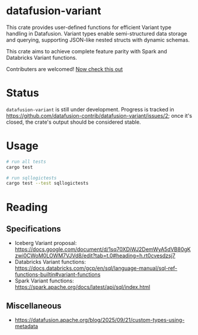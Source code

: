 # datafusion-variant

This crate provides user-defined functions for efficient Variant type handling in Datafusion. Variant types enable semi-structured data storage and querying, supporting JSON-like nested structs with dynamic schemas.

This crate aims to achieve complete feature parity with Spark and Databricks Variant functions.

Contributers are welcomed! [Now check this out](https://www.youtube.com/watch?v=1dj1kCrUFCY)

# Status

`datafusion-variant` is still under development. Progress is tracked in https://github.com/datafusion-contrib/datafusion-variant/issues/2; once it's closed, the crate's output should be considered stable.

# Usage

```sh
# run all tests
cargo test

# run sqllogictests
cargo test --test sqllogictests
```

# Reading

## Specifications

- Iceberg Variant proposal: https://docs.google.com/document/d/1sq70XDiWJ2DemWyA5dVB80gKzwi0CWoM0LOWM7VJVd8/edit?tab=t.0#heading=h.rt0cvesdzsj7<br>
- Databricks Variant functions: https://docs.databricks.com/gcp/en/sql/language-manual/sql-ref-functions-builtin#variant-functions<br>
- Spark Variant functions: https://spark.apache.org/docs/latest/api/sql/index.html<br>

## Miscellaneous

- https://datafusion.apache.org/blog/2025/09/21/custom-types-using-metadata
